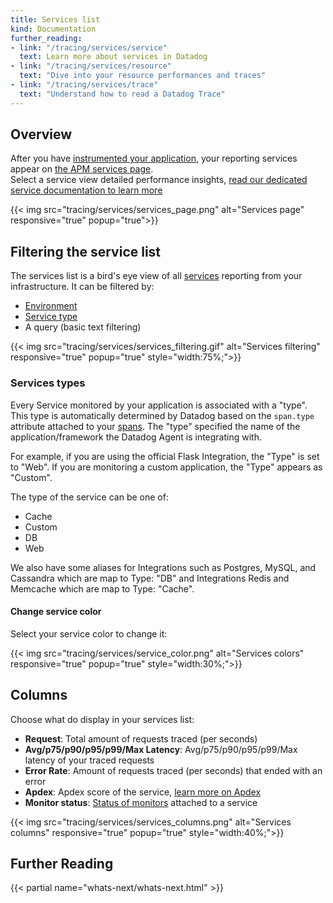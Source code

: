 ```yaml
---
title: Services list
kind: Documentation
further_reading:
- link: "/tracing/services/service"
  text: Learn more about services in Datadog
- link: "/tracing/services/resource"
  text: "Dive into your resource performances and traces"
- link: "/tracing/services/trace"
  text: "Understand how to read a Datadog Trace"
---
```


## Overview

After you have [instrumented your application](/tracing/setup), your reporting services appear on [the APM services page](https://app.datadoghq.com/apm/services).  
Select a service view detailed performance insights, [read our dedicated service documentation to learn more](tracing/services/service)

{{< img src="tracing/services/services_page.png" alt="Services page" responsive="true" popup="true">}}

## Filtering the service list

The services list is a bird's eye view of all [services](/tracing/services/service) reporting from your infrastructure. It can be filtered by:

* [Environment](/tracing/setup/environment)
* [Service type](#services-types)
* A query (basic text filtering)

{{< img src="tracing/services/services_filtering.gif" alt="Services filtering" responsive="true" popup="true" style="width:75%;">}}

### Services types

Every Service monitored by your application is associated with a "type". This type is automatically determined by Datadog based on the `span.type` attribute attached to your [spans](/tracing/service/trace/#spans). The "type" specified the name of the application/framework the Datadog Agent is integrating with.

For example, if you are using the official Flask Integration, the "Type" is set to "Web". If you are monitoring a custom application, the "Type" appears as "Custom".

The type of the service can be one of:

*  Cache
*  Custom
*  DB
*  Web

We also have some aliases for Integrations such as Postgres, MySQL, and Cassandra which are map to Type: "DB" and Integrations Redis and Memcache which are map to Type: "Cache".

#### Change service color

Select your service color to change it:

{{< img src="tracing/services/service_color.png" alt="Services colors" responsive="true" popup="true" style="width:30%;">}}

## Columns

Choose what do display in your services list:

* **Request**: Total amount of requests traced (per seconds)
* **Avg/p75/p90/p95/p99/Max Latency**: Avg/p75/p90/p95/p99/Max latency of your traced requests
* **Error Rate**: Amount of requests traced (per seconds) that ended with an error
* **Apdex**: Apdex score of the service, [learn more on Apdex](/tracing/faq/how-to-configure-an-apdex-for-your-traces-with-datadog-apm)
* **Monitor status**: [Status of monitors](/tracing/services/service/#service-monitor) attached to a service

{{< img src="tracing/services/services_columns.png" alt="Services columns" responsive="true" popup="true" style="width:40%;">}}

## Further Reading

{{< partial name="whats-next/whats-next.html" >}}